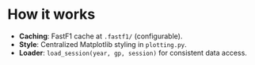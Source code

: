 ﻿# How it works
- **Caching**: FastF1 cache at `.fastf1/` (configurable).
- **Style**: Centralized Matplotlib styling in `plotting.py`.
- **Loader**: `load_session(year, gp, session)` for consistent data access.
